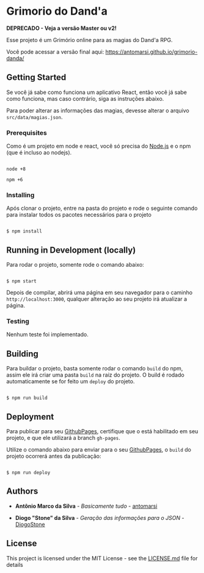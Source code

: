 
# Grimorio do Dand'a

  **DEPRECADO - Veja a versão Master ou v2!**

Esse projeto é um Grimório online para as magias do Dand'a RPG.

  

Você pode acessar a versão final aqui: https://antomarsi.github.io/grimorio-danda/

  

## Getting Started

  

Se você já sabe como funciona um aplicativo React, então você já sabe como funciona, mas caso contrário, siga as instruções abaixo.

Para poder alterar as informações das magias, devesse alterar o arquivo `src/data/magias.json`.

  

### Prerequisites

  

Como é um projeto em node e react, você só precisa do [Node.js](https://nodejs.org) e o npm (que é incluso ao nodejs).

  

```

node +8

npm +6

```

  

### Installing

  

Após clonar o projeto, entre na pasta do projeto e rode o seguinte comando para instalar todos os pacotes necessários para o projeto

  

```

$ npm install

```

  

## Running in Development (locally)

  

Para rodar o projeto, somente rode o comando abaixo:

```

$ npm start

```

Depois de compilar, abrirá uma página em seu navegador para o caminho `http://localhost:3000`, qualquer alteração ao seu projeto irá atualizar a página.

  

### Testing

  

Nenhum teste foi implementado.

  

## Building

  

Para buildar o projeto, basta somente rodar o comando `build` do npm, assim ele irá criar uma pasta `build` na raiz do projeto. O build é rodado automaticamente se for feito um `deploy` do projeto.

  

```

$ npm run build

```

  

## Deployment

  

Para publicar para seu [GithubPages](https://pages.github.com/), certifique que o está habilitado em seu projeto, e que ele utilizará a branch `gh-pages`.

Utilize o comando abaixo para enviar para o seu [GithubPages](https://pages.github.com/), o `build` do projeto ocorrerá antes da publicação:

  

```

$ npm run deploy

```

  

## Authors

  

*  **Antônio Marco da Silva** - *Basicamente tudo* - [antomarsi](https://github.com/antomarsi)

*  **Diogo "Stone" da Silva** - *Geração das informações para o JSON* - [DiogoStone](https://github.com/DiogoStone)

  

## License

  

This project is licensed under the MIT License - see the [LICENSE.md](LICENSE.md) file for details